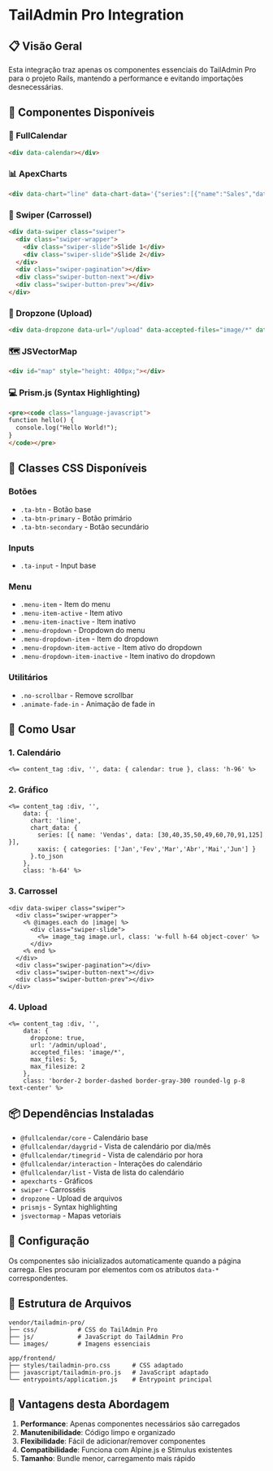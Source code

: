 # TailAdmin Pro Integration

## 📋 Visão Geral

Esta integração traz apenas os componentes essenciais do TailAdmin Pro para o projeto Rails, mantendo a performance e evitando importações desnecessárias.

## 🎯 Componentes Disponíveis

### 📅 FullCalendar
```html
<div data-calendar></div>
```

### 📊 ApexCharts
```html
<div data-chart="line" data-chart-data='{"series":[{"name":"Sales","data":[30,40,35,50,49,60,70,91,125]}],"xaxis":{"categories":["Jan","Feb","Mar","Apr","May","Jun","Jul","Aug","Sep"]}}'></div>
```

### 🎠 Swiper (Carrossel)
```html
<div data-swiper class="swiper">
  <div class="swiper-wrapper">
    <div class="swiper-slide">Slide 1</div>
    <div class="swiper-slide">Slide 2</div>
  </div>
  <div class="swiper-pagination"></div>
  <div class="swiper-button-next"></div>
  <div class="swiper-button-prev"></div>
</div>
```

### 📁 Dropzone (Upload)
```html
<div data-dropzone data-url="/upload" data-accepted-files="image/*" data-max-files="5" data-max-filesize="2"></div>
```

### 🗺️ JSVectorMap
```html
<div id="map" style="height: 400px;"></div>
```

### 💻 Prism.js (Syntax Highlighting)
```html
<pre><code class="language-javascript">
function hello() {
  console.log("Hello World!");
}
</code></pre>
```

## 🎨 Classes CSS Disponíveis

### Botões
- `.ta-btn` - Botão base
- `.ta-btn-primary` - Botão primário
- `.ta-btn-secondary` - Botão secundário

### Inputs
- `.ta-input` - Input base

### Menu
- `.menu-item` - Item do menu
- `.menu-item-active` - Item ativo
- `.menu-item-inactive` - Item inativo
- `.menu-dropdown` - Dropdown do menu
- `.menu-dropdown-item` - Item do dropdown
- `.menu-dropdown-item-active` - Item ativo do dropdown
- `.menu-dropdown-item-inactive` - Item inativo do dropdown

### Utilitários
- `.no-scrollbar` - Remove scrollbar
- `.animate-fade-in` - Animação de fade in

## 🚀 Como Usar

### 1. Calendário
```erb
<%= content_tag :div, '', data: { calendar: true }, class: 'h-96' %>
```

### 2. Gráfico
```erb
<%= content_tag :div, '', 
    data: { 
      chart: 'line',
      chart_data: {
        series: [{ name: 'Vendas', data: [30,40,35,50,49,60,70,91,125] }],
        xaxis: { categories: ['Jan','Fev','Mar','Abr','Mai','Jun'] }
      }.to_json
    },
    class: 'h-64' %>
```

### 3. Carrossel
```erb
<div data-swiper class="swiper">
  <div class="swiper-wrapper">
    <% @images.each do |image| %>
      <div class="swiper-slide">
        <%= image_tag image.url, class: 'w-full h-64 object-cover' %>
      </div>
    <% end %>
  </div>
  <div class="swiper-pagination"></div>
  <div class="swiper-button-next"></div>
  <div class="swiper-button-prev"></div>
</div>
```

### 4. Upload
```erb
<%= content_tag :div, '', 
    data: { 
      dropzone: true,
      url: '/admin/upload',
      accepted_files: 'image/*',
      max_files: 5,
      max_filesize: 2
    },
    class: 'border-2 border-dashed border-gray-300 rounded-lg p-8 text-center' %>
```

## 📦 Dependências Instaladas

- `@fullcalendar/core` - Calendário base
- `@fullcalendar/daygrid` - Vista de calendário por dia/mês
- `@fullcalendar/timegrid` - Vista de calendário por hora
- `@fullcalendar/interaction` - Interações do calendário
- `@fullcalendar/list` - Vista de lista do calendário
- `apexcharts` - Gráficos
- `swiper` - Carrosséis
- `dropzone` - Upload de arquivos
- `prismjs` - Syntax highlighting
- `jsvectormap` - Mapas vetoriais

## 🔧 Configuração

Os componentes são inicializados automaticamente quando a página carrega. Eles procuram por elementos com os atributos `data-*` correspondentes.

## 📁 Estrutura de Arquivos

```
vendor/tailadmin-pro/
├── css/           # CSS do TailAdmin Pro
├── js/            # JavaScript do TailAdmin Pro
└── images/        # Imagens essenciais

app/frontend/
├── styles/tailadmin-pro.css      # CSS adaptado
├── javascript/tailadmin-pro.js   # JavaScript adaptado
└── entrypoints/application.js    # Entrypoint principal
```

## 🎯 Vantagens desta Abordagem

1. **Performance**: Apenas componentes necessários são carregados
2. **Manutenibilidade**: Código limpo e organizado
3. **Flexibilidade**: Fácil de adicionar/remover componentes
4. **Compatibilidade**: Funciona com Alpine.js e Stimulus existentes
5. **Tamanho**: Bundle menor, carregamento mais rápido
